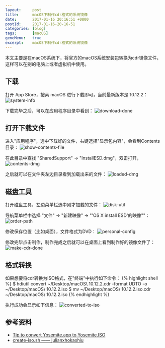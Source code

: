 ```yaml
---
layout:     post
title:      macOS下制作cdr格式的系统镜像
date:       2017-01-16 20:16:51 +0800
postId:     2017-01-16-20-16-51
categories: [blog]
tags:       [macOS]
geneMenu:   true
excerpt:    macOS下制作cdr格式的系统镜像
---
```


本文主要是在macOS系统下，将官方的macOS系统安装包转换为cdr镜像文件，这样可以在别的电脑上或者虚拟机中使用。

## 下载
打开 App Store，搜索 macOS 进行下载即可，当前最新版本是 10.12.2：
![system-info](/image/post/2017/01/16/20170116-00-system-info.png)

下载完毕之后，可以在应用程序目录中看到：
![download-done](/image/post/2017/01/16/20170116-01-download-done.png)

## 打开下载文件
进入"应用程序"，选中下载好的文件，右键选择"显示包内容"，会看到Contents目录：
![show-contents-file](/image/post/2017/01/16/20170116-02-show-contents-file.png)

在此目录中查找 "SharedSupport" -> "InstallESD.dmg"，双击打开，
![contents-dmg](/image/post/2017/01/16/20170116-03-contents-dmg.png)

之后就可以在文件夹左边目录看到加载出来的文件：
![loaded-dmg](/image/post/2017/01/16/20170116-04-loaded-dmg.png)

## 磁盘工具
打开磁盘工具，左边菜单栏选中刚才加载的文件：
![disk-util](/image/post/2017/01/16/20170116-05-disk-util.png)

导航菜单栏中选择 "文件" -> "新建映像" -> "'OS X install ESD'的映像""：
![order-path](/image/post/2017/01/16/20170116-06-order-path.png)

修改保存位置（比如桌面），文件格式为DVD：
![personal-config](/image/post/2017/01/16/20170116-07-personal-config.png)

修改完毕点击制作，制作完成之后就可以在桌面上看到制作好的镜像文件了：
![make-cdr-done](/image/post/2017/01/16/20170116-08-make-cdr-done.png)

## 格式转换
如果想要将cdr转换为ISO格式，在"终端"中执行如下命令：
{% highlight shell %}
$ hdiutil convert ~/Desktop/macOS\ 10.12.2.cdr -format UDTO -o ~/Desktop/macOS\ 10.12.2.iso
$ mv ~/Desktop/macOS\ 10.12.2.iso.cdr ~/Desktop/macOS\ 10.12.2.iso
{% endhighlight %}

执行成功会显示如下信息：
![converted-to-iso](/image/post/2017/01/16/20170116-09-converted-to-iso.png)

## 参考资料

* [Tip to convert Yosemite.app to Yosemite.ISO](http://macdrug.com/convert-yosemite-app-to-yosemite-iso/)
* [create-iso.sh —— julianxhokaxhiu](https://gist.github.com/julianxhokaxhiu/6ed6853f3223d0dd5fdffc4799b3a877)

